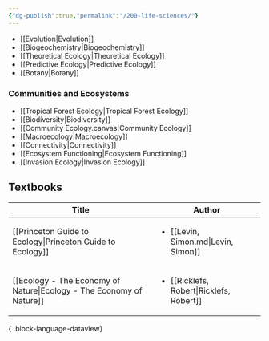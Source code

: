 ```yaml
---
{"dg-publish":true,"permalink":"/200-life-sciences/"}
---
```


 - [[Evolution\|Evolution]]
- [[Biogeochemistry\|Biogeochemistry]]
- [[Theoretical Ecology\|Theoretical Ecology]]
- [[Predictive Ecology\|Predictive Ecology]]
- [[Botany\|Botany]]

### Communities and Ecosystems
- [[Tropical Forest Ecology\|Tropical Forest Ecology]]
- [[Biodiversity\|Biodiversity]]
- [[Community Ecology.canvas|Community Ecology]]
- [[Macroecology\|Macroecology]]
- [[Connectivity\|Connectivity]]
- [[Ecosystem Functioning\|Ecosystem Functioning]]
- [[Invasion Ecology\|Invasion Ecology]]

## Textbooks

| Title                                                                   | Author                                                    |
| ----------------------------------------------------------------------- | --------------------------------------------------------- |
| [[Princeton Guide to Ecology\|Princeton Guide to Ecology]]           | <ul><li>[[Levin, Simon.md\\|Levin, Simon]]</li></ul>      |
| [[Ecology - The Economy of Nature\|Ecology - The Economy of Nature]] | <ul><li>[[Ricklefs, Robert\\|Ricklefs, Robert]]</li></ul> |

{ .block-language-dataview}

